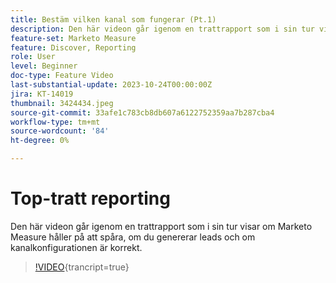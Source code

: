 ```yaml
---
title: Bestäm vilken kanal som fungerar (Pt.1)
description: Den här videon går igenom en trattrapport som i sin tur visar om Marketo Measure håller på att spåra, om du genererar leads och om kanalkonfigurationen är korrekt.
feature-set: Marketo Measure
feature: Discover, Reporting
role: User
level: Beginner
doc-type: Feature Video
last-substantial-update: 2023-10-24T00:00:00Z
jira: KT-14019
thumbnail: 3424434.jpeg
source-git-commit: 33afe1c783cb8db607a6122752359aa7b287cba4
workflow-type: tm+mt
source-wordcount: '84'
ht-degree: 0%

---
```



# Top-tratt reporting

Den här videon går igenom en trattrapport som i sin tur visar om Marketo Measure håller på att spåra, om du genererar leads och om kanalkonfigurationen är korrekt.

>[!VIDEO](https://video.tv.adobe.com/v/3424434/?learn=on){trancript=true}
